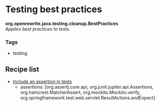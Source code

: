 # Testing best practices

**org.openrewrite.java.testing.cleanup.BestPractices**  
_Applies best practices to tests._

### Tags

* testing

## Recipe list

* [Include an assertion in tests](testsshouldincludeassertions.md)
  * assertions: \[org.assertj.core.api, org.junit.jupiter.api.Assertions, org.hamcrest.MatcherAssert, org.mockito.Mockito.verify, org.springframework.test.web.servlet.ResultActions.andExpect\]

